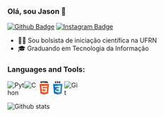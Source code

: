 ### Olá, sou Jason 👋

[![Github Badge](https://img.shields.io/badge/-Github-000?style=flat-square&logo=Github&logoColor=white&link=https://github.com/fagnerpsantos)](https://github.com/gildo-cordeiro/)
[![Instagram Badge](https://img.shields.io/badge/-Instagram-BF008C?style=flat-square&logo=Instagram&logoColor=white&link=https://www.instagram.com/gildo.cordeiro/)](https://www.instagram.com/uilthegood/)

- :man_technologist: Sou bolsista de iniciação científica na UFRN
- :mortar_board: Graduando em Tecnologia da Informação


### Languages and Tools:
<img align="left" alt="Python" width="38px" src="https://user-images.githubusercontent.com/38151364/89708860-1bc9a680-d951-11ea-8b0a-cf2d9d7c6edf.png" />
<img align="left" alt="C" width="30px" src="https://user-images.githubusercontent.com/38151364/89708902-4ca9db80-d951-11ea-9a2f-e81e66fb4d0d.png" />
<img align="left" alt="HTML5" width="30px" src="https://raw.githubusercontent.com/github/explore/80688e429a7d4ef2fca1e82350fe8e3517d3494d/topics/html/html.png" />
<img align="left" alt="CSS3" width="30px" src="https://raw.githubusercontent.com/github/explore/80688e429a7d4ef2fca1e82350fe8e3517d3494d/topics/css/css.png" />
<img align="left" alt="Git" width="30px" src="https://user-images.githubusercontent.com/38151364/109069510-12771000-76d0-11eb-9d29-51c7826848db.png" />
<br />
<br />

![Github stats](https://github-readme-stats.vercel.app/api?username=afucher&theme=radical&count_private=true&show_icons=true)
